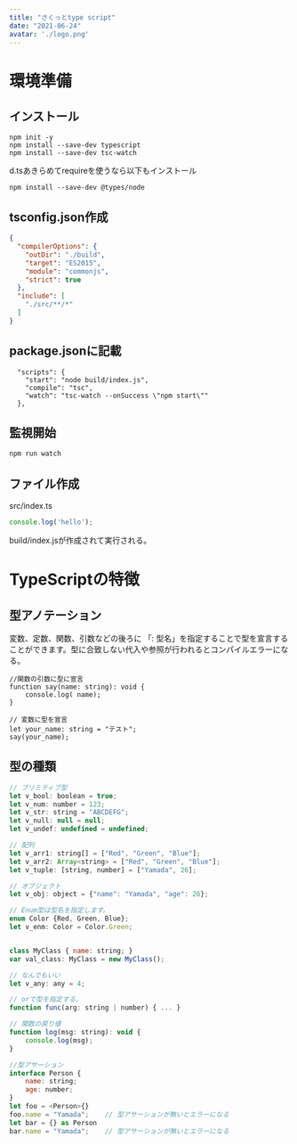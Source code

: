 ```yaml
---
title: "さくっとtype script"
date: "2021-06-24"
avatar: './logo.png'
---
```



# 環境準備
## インストール
```none
npm init -y
npm install --save-dev typescript
npm install --save-dev tsc-watch
```

d.tsあきらめてrequireを使うなら以下もインストール
```none
npm install --save-dev @types/node
```


## tsconfig.json作成
```json
{
  "compilerOptions": {
    "outDir": "./build",
    "target": "ES2015",
    "module": "commonjs",
    "strict": true
  },
  "include": [
    "./src/**/*"
  ]
}
```

## package.jsonに記載
```none
  "scripts": {
    "start": "node build/index.js",
    "compile": "tsc",
    "watch": "tsc-watch --onSuccess \"npm start\""
  },
```

## 監視開始
```cmd
npm run watch
```


## ファイル作成
src/index.ts
```javascript
console.log('hello');
```
build/index.jsが作成されて実行される。



# TypeScriptの特徴
## 型アノテーション
変数、定数、関数、引数などの後ろに 「: 型名」を指定することで型を宣言することができます。型に合致しない代入や参照が行われるとコンパイルエラーになる。
```
//関数の引数に型に宣言
function say(name: string): void {
    console.log( name);
}

// 変数に型を宣言
let your_name: string = "テスト";
say(your_name);
```

## 型の種類
```javascript
// プリミティブ型
let v_bool: boolean = true;
let v_num: number = 123;
let v_str: string = "ABCDEFG";
let v_null: null = null;
let v_undef: undefined = undefined;

// 配列
let v_arr1: string[] = ["Red", "Green", "Blue"];
let v_arr2: Array<string> = ["Red", "Green", "Blue"];
let v_tuple: [string, number] = ["Yamada", 26];

// オブジェクト
let v_obj: object = {"name": "Yamada", "age": 26};

// Enum型は型名を指定します。
enum Color {Red, Green, Blue};
let v_enm: Color = Color.Green;


class MyClass { name: string; }
var val_class: MyClass = new MyClass();

// なんでもいい
let v_any: any = 4;

// orで型を指定する。
function func(arg: string | number) { ... }

// 関数の戻り値
function log(msg: string): void {
    console.log(msg);
}

//型アサーション
interface Person {
    name: string;
    age: number;
}
let foo = <Person>{}
foo.name = "Yamada";    // 型アサーションが無いとエラーになる
let bar = {} as Person
bar.name = "Yamada";    // 型アサーションが無いとエラーになる
```





